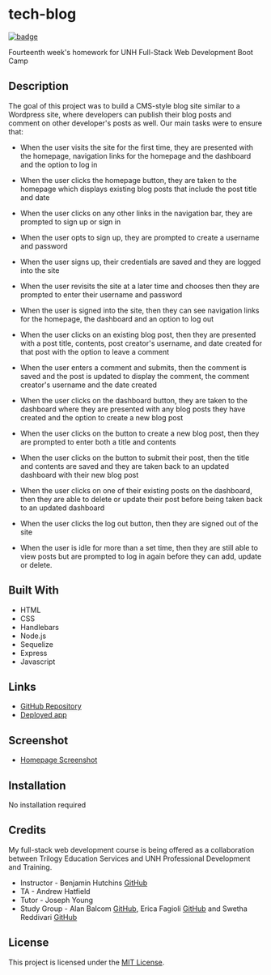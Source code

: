 # tech-blog

[![badge](https://img.shields.io/badge/license-MIT-green)](https://choosealicense.com/licenses/mit)

Fourteenth week's homework for UNH Full-Stack Web Development Boot Camp

## Description

The goal of this project was to build a CMS-style blog site similar to a Wordpress site, where developers can publish their blog posts and comment on other developer's posts as well. Our main tasks were to ensure that:

* When the user visits the site for the first time, they are presented with the homepage, navigation links for the homepage and the dashboard and the option to log in

* When the user clicks the homepage button, they are taken to the homepage which displays existing blog posts that include the post title and date

* When the user clicks on any other links in the navigation bar, they are prompted to sign up or sign in

* When the user opts to sign up, they are prompted to create a username and password

* When the user signs up, their credentials are saved and they are logged into the site

* When the user revisits the site at a later time and chooses then they are prompted to enter their username and password

* When the user is signed into the site, then they can see navigation links for the homepage, the dashboard and an option to log out

* When the user clicks on an existing blog post, then they are presented with a post title, contents, post creator's username, and date created for that post with the option to leave a comment

* When the user enters a comment and submits, then the comment is saved and the post is updated to display the comment, the comment creator's username and the date created

* When the user clicks on the dashboard button, they are taken to the dashboard where they are presented with any blog posts they have created and the option to create a new blog post

* When the user clicks on the button to create a new blog post, then they are prompted to enter both a title and contents

* When the user clicks on the button to submit their post, then the title and contents are saved and they are taken back to an updated dashboard with their new blog post

* When the user clicks on one of their existing posts on the dashboard, then they are able to delete or update their post before being taken back to an updated dashboard

* When the user clicks the log out button, then they are signed out of the site

* When the user is idle for more than a set time, then they are still able to view posts but are prompted to log in again before they can add, update or delete.

## Built With

* HTML
* CSS
* Handlebars
* Node.js
* Sequelize
* Express
* Javascript

## Links

* [GitHub Repository](https://www.github.com/shabobble/tech-blog)
* [Deployed app](https://mighty-waters-63013.herokuapp.com/)

## Screenshot

* [Homepage Screenshot](/public/images/techblogscreenshot.png)

## Installation

No installation required

## Credits

My full-stack web development course is being offered as a collaboration between Trilogy Education Services and UNH Professional Development and Training.

* Instructor - Benjamin Hutchins [GitHub](https://github.com/benhutchins)
* TA - Andrew Hatfield
* Tutor - Joseph Young
* Study Group - Alan Balcom [GitHub](https://github.com/abalcs), Erica Fagioli [GitHub](https://github.com/efagioli01) and Swetha Reddivari [GitHub](https://github.com/swethareddyl)

## __License__ 

 This project is licensed under the [MIT License](https://choosealicense.com/licenses/mit). 


